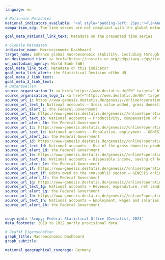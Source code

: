 ```yaml
---
language: en    

# Nationale Metadaten    
national_indicators_available: "<ul style='padding-left: 25px;'><li>Annual growth rate of real GDP</li> <li> Labour productivity per hour worked by persons employed</li> <li> Persons employed</li> <li> Real GDP per capita</li> <li> Trade balance</li> <li> Available income of private households</li> <li> Consumption by private households</li> <li> Debts of the total public budget</li> <li> Government fiscal balance</li> <li> Gross fixed capital formation</li> <li> Hours worked by employees</li> <li> Hours worked by persons employed</li> <li> Labour productivity per hour worked by employee</li></ul>"    
comparison_sdg: The time series are not compliant with the global metadata, but provide additional information.    

goal_meta_national_link_text: Metadata on the presented time series    

# Globale Metadaten    
indicator_name: Macroeconomic Dashboard    
target_name: Enhance global macroeconomic stability, including through policy coordination and policy coherence    
un_designated_tier: <a href="https://unstats.un.org/sdgs/iaeg-sdgs/tier-classification/" title="Click here for more information on the UN tier classification."  target="_blank" onclick="return confirm_alert(this);">Tier I</a>    
un_custodian_agency: World Bank (WB)    
goal_meta_link_text: Metadata on this indicator    
goal_meta_link_alert: the Statistical Devision ofthe UN    
goal_meta_2_link_text:     
goal_meta_3_link_text:         
# Datenquellen
source_organisation_1: <a href="https://www.destatis.de/EN" target="_blank"> Federal Statistical Office (Destatis) </a>
source_organisation_logo_1: <a href="https://www.destatis.de/EN" target="_blank"><img src="https://g205sdgs.github.io/sdg-indicators/public/OrgImgEn/destatis.png" alt="Logo destatis" style="height:60px; width:148px"/></a>
source_url_1: https://www-genesis.destatis.de/genesis//online?operation=table&code=81000-0001&bypass=true&language=en
source_url_text_1: National accounts – Gross value added, gross domestic product (nominal/price-adjusted) – GENESIS online 81000-0001
source_url_alert_1: the Federal Government
source_url_1b: https://www-genesis.destatis.de/genesis//online?operation=table&code=81000-0017&bypass=true&language=en
source_url_text_1b: National accounts – Productivity, compensation of employees, gross wages and salaries, unit labour costs – GENESIS online 81000-0017
source_url_alert_1b: the Federal Government
source_url_1c: https://www-genesis.destatis.de/genesis//online?operation=table&code=81000-0011&bypass=true&language=en
source_url_text_1c: National accounts – Population, employment – GENESIS online 81000-0011
source_url_alert_1c: the Federal Government
source_url_1d: https://www-genesis.destatis.de/genesis//online?operation=table&code=81000-0019&bypass=true&language=en
source_url_text_1d: National accounts – Use of the gross domestic product (nominal/price-adjusted) – GENESIS online 81000-0019
source_url_alert_1d: the Federal Government
source_url_1e: https://www-genesis.destatis.de/genesis//online?operation=table&code=81000-0009&bypass=true&language=en
source_url_text_1e: National accounts – Disposable income, saving of households – GENESIS online 81000-0009
source_url_alert_1e: the Federal Government
source_url_1f: https://www-genesis.destatis.de/genesis//online?operation=table&code=71321-0005&bypass=true&language=en
source_url_text_1f: Debts owed to the non-public sector – GENESIS online 71321-0005
source_url_alert_1f: the Federal Government
source_url_1g: https://www-genesis.destatis.de/genesis//online?operation=table&code=81000-0031&bypass=true&language=en
source_url_text_1g: National accounts – Revenue, expenditure, net lending/net borrowing of general government – GENESIS online 81000-0031
source_url_alert_1g: the Federal Government
source_url_1h: https://www-genesis.destatis.de/genesis//online?operation=table&code=81000-0015&bypass=true&language=en
source_url_text_1h: National accounts – Employment, wages and salaries, hours worked – GENESIS online 81000-0015
source_url_alert_1h: the Federal Government
    
    
copyright: '&copy; Federal Statistical Office (Destatis), 2023'    
data_footnote: 2019 to 2022 partly provisional data.    

# Grafik Eigenschaften    
graph_title: Macroeconomic Dashboard
graph_subtitle:     

national_geographical_coverage: Germany    
---
```


<span></span>